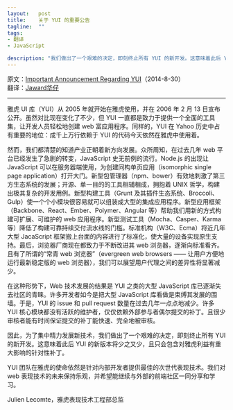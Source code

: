 ```yaml
--- 
layout:   post
title:    关于 YUI 的重要公告
tagline:  ""
tags: 
- 翻译
- JavaScript

description: "我们做出了一个艰难的决定，即刻终止所有 YUI 的新开发。这意味着此后 YUI 的新版本将少之又少，且只会包含对雅虎利益有重大影响的针对性补丁。"
---
```


原文：[Important Announcement Regarding YUI](http://yahooeng.tumblr.com/post/96098168666/important-announcement-regarding-yui)（2014-8-30）  
翻译：[Jaward华仔](http://www.crimx.com)

-----

雅虎 UI 库（YUI）从 2005 年就开始在雅虎使用，并在 2006 年 2 月 13 日宣布公开。虽然对比现在变化了不少，但 YUI 一直都是致力于提供一个全面的工具集，让开发人员轻松地创建 web 富应用程序。同样的，YUI 在 Yahoo 历史中占有重要的地位：成千上万行依赖于 YUI 的代码今天依然在雅虎中使用着。

然而，我们都清楚的知道产业正朝着新方向发展。众所周知，在过去几年 web 平台已经发生了急剧的转变，JavaScript 史无前例的流行。Node.js 的出现让 JavaScript 可以在服务器端使用，为创建同构单页应用（isomorphic single page application）打开大门。新型包管理器（npm、bower）有效地刺激了第三方生态系统的发展；开源、单一目的的工具相辅相成，拥抱着 UNIX 哲学，构建出极其复杂的开发用例。新型构建工具（Grunt 及其插件生态系统、Broccoli、Gulp）使一个个小模块很容易就可以组装成大型的集成应用程序。新型应用框架（Backbone、React、Ember、Polymer、Angular 等）帮助我们用新的方式构建可扩展、可维护的 web 应用程序。新型测试工具（Mocha、Casper、Karma 等）降低了构建可靠持续交付流水线的门槛。标准机构（W3C、Ecma）将近几年大型 JacaScript 框架搬上台面的内容进行了标准化，使大量的设备实现原生支持。最后，浏览器厂商现在都致力于不断改进其 web 浏览器，逐渐向标准看齐。且有了所谓的“常青 web 浏览器”（evergreen web browsers —— 让用户方便地运行最新稳定版的 web 浏览器），我们可以展望用户代理之间的差异性将显著减少。

在这种形势下，Web 技术发展的结果是 YUI 之类的大型 JavaScript 库已逐渐失去社区的青睐。许多开发者如今是把大型 JavaScript 库看做是束缚其发展的围墙。于是，YUI 的 issue 和 pull request 数量在过去几年一点点地减少。许多 YUI 核心模块都没有活跃的维护者，仅仅依赖外部参与者偶尔提交的补丁。且很少审核者能有时间保证提交的补丁能快速、完全地被审核。

因此，为了集中精力发展新技术，我们做出了一个艰难的决定，即刻终止所有 YUI 的新开发。这意味着此后 YUI 的新版本将少之又少，且只会包含对雅虎利益有重大影响的针对性补丁。

YUI 团队在雅虎的使命依然是针对内部开发者提供最佳的次世代表现技术。我们对 web 表现技术的未来保持乐观，并希望能继续与外部的前端社区一同分享和学习。

Julien Lecomte，雅虎表现技术工程部总监